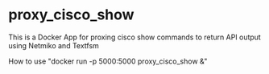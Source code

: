 # proxy_cisco_show
This is a Docker App for proxing cisco show commands to return API output using Netmiko and Textfsm


How to use "docker run -p 5000:5000 proxy_cisco_show &"

